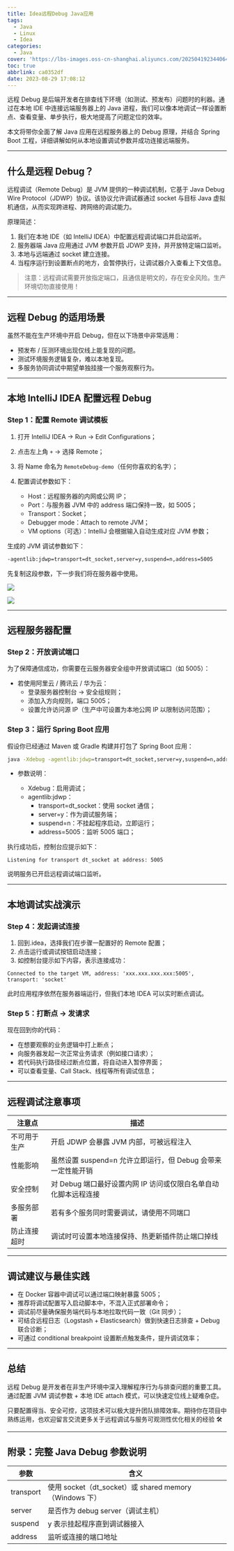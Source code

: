 ```yaml
---
title: Idea远程Debug Java应用
tags:
  - Java
  - Linux
  - Idea
categories:
  - Java
cover: 'https://lbs-images.oss-cn-shanghai.aliyuncs.com/202504192344064.png'
toc: true
abbrlink: ca0352df
date: 2023-08-29 17:08:12
---
```


远程 Debug 是后端开发者在排查线下环境（如测试、预发布）问题时的利器。通过在本地 IDE 中连接远端服务器上的 Java 进程，我们可以像本地调试一样设置断点、查看变量、单步执行，极大地提高了问题定位的效率。

本文将带你全面了解 Java 应用在远程服务器上的 Debug 原理，并结合 Spring Boot 工程，详细讲解如何从本地设置调试参数并成功连接远端服务。

<!-- more -->

---

## 什么是远程 Debug？

远程调试（Remote Debug）是 JVM 提供的一种调试机制，它基于 Java Debug Wire Protocol（JDWP）协议。该协议允许调试器通过 socket 与目标 Java 虚拟机通信，从而实现跨进程、跨网络的调试能力。

原理简述：

1. 我们在本地 IDE（如 IntelliJ IDEA）中配置远程调试端口并启动监听。
2. 服务器端 Java 应用通过 JVM 参数开启 JDWP 支持，并开放特定端口监听。
3. 本地与远端通过 socket 建立连接。
4. 当程序运行到设置断点的地方，会暂停执行，让调试器介入查看上下文信息。

> 注意：远程调试需要开放指定端口，且通信是明文的，存在安全风险。生产环境切勿直接使用！

---

## 远程 Debug 的适用场景

虽然不能在生产环境中开启 Debug，但在以下场景中非常适用：

- 预发布 / 压测环境出现仅线上能复现的问题。
- 测试环境服务逻辑复杂，难以本地复现。
- 多服务协同调试中期望单独挂接一个服务观察行为。

---

## 本地 IntelliJ IDEA 配置远程 Debug

### Step 1：配置 Remote 调试模板

1. 打开 IntelliJ IDEA → Run → Edit Configurations；
2. 点击左上角 `+` → 选择 Remote；
3. 将 Name 命名为 `RemoteDebug-demo`（任何你喜欢的名字）；
4. 配置调试参数如下：

    - Host：远程服务器的内网或公网 IP；
    - Port：与服务器 JVM 中的 address 端口保持一致，如 5005；
    - Transport：Socket；
    - Debugger mode：Attach to remote JVM；
    - VM options（可选）：IntelliJ 会根据输入自动生成对应 JVM 参数；

生成的 JVM 调试参数如下：

```bash
-agentlib:jdwp=transport=dt_socket,server=y,suspend=n,address=5005
```

先复制这段参数，下一步我们将在服务器中使用。

![](https://lbs-images.oss-cn-shanghai.aliyuncs.com/202504192332827.png)

![](https://lbs-images.oss-cn-shanghai.aliyuncs.com/202504192334658.png)

---

## 远程服务器配置

### Step 2：开放调试端口

为了保障通信成功，你需要在云服务器安全组中开放调试端口（如 5005）：

- 若使用阿里云 / 腾讯云 / 华为云：
    - 登录服务器控制台 → 安全组规则；
    - 添加入方向规则，端口 5005；
    - 设置允许访问源 IP（生产中可设置为本地公网 IP 以限制访问范围）；

### Step 3：运行 Spring Boot 应用

假设你已经通过 Maven 或 Gradle 构建并打包了 Spring Boot 应用：

```bash
java -Xdebug -agentlib:jdwp=transport=dt_socket,server=y,suspend=n,address=5005 -jar demo-0.0.1-SNAPSHOT.jar
```

- 参数说明：

    - Xdebug：启用调试；
    - agentlib:jdwp：
        - transport=dt_socket：使用 socket 通信；
        - server=y：作为调试服务端；
        - suspend=n：不挂起程序启动，立即运行；
        - address=5005：监听 5005 端口；

执行成功后，控制台应提示如下：

```
Listening for transport dt_socket at address: 5005
```

说明服务已开启远程调试端口监听。

---

## 本地调试实战演示

### Step 4：发起调试连接

1. 回到.idea，选择我们在步骤一配置好的 Remote 配置；
2. 点击运行或调试按钮启动连接；
3. 如控制台提示如下内容，表示连接成功：

```
Connected to the target VM, address: 'xxx.xxx.xxx.xxx:5005', transport: 'socket'
```

此时应用程序依然在服务器端运行，但我们本地 IDEA 可以实时断点调试。

### Step 5：打断点 → 发请求

现在回到你的代码：

- 在想要观察的业务逻辑中打上断点；
- 向服务器发起一次正常业务请求（例如接口请求）；
- 若代码执行路径经过断点位置，将自动进入暂停界面；
- 可以查看变量、Call Stack、线程等所有调试信息；

---

## 远程调试注意事项

| 注意点 | 描述 |
|--------|------|
| 不可用于生产 | 开启 JDWP 会暴露 JVM 内部，可被远程注入 |
| 性能影响 | 虽然设置 suspend=n 允许立即运行，但 Debug 会带来一定性能开销 |
| 安全控制 | 对 Debug 端口最好设置内网 IP 访问或仅限白名单自动化脚本远程连接 |
| 多服务部署 | 若有多个服务同时需要调试，请使用不同端口 |
| 防止连接超时 | 调试时可设置本地连接保持、热更新插件防止端口掉线 |

---

## 调试建议与最佳实践

- 在 Docker 容器中调试可以通过端口映射暴露 5005；
- 推荐将调试配置写入启动脚本中，不混入正式部署命令；
- 调试前尽量确保服务端代码与本地拉取代码一致（Git 同步）；
- 可结合远程日志（Logstash + Elasticsearch）做到快速日志排查 + Debug 联合诊断；
- 可通过 conditional breakpoint 设置断点触发条件，提升调试效率；

---

## 总结

远程 Debug 是开发者在非生产环境中深入理解程序行为与排查问题的重要工具。通过配置 JVM 调试参数 + 本地 IDE attach 模式，可以快速定位线上疑难杂症。

只要配置得当、安全可控，这项技术可以极大提升团队排障效率。期待你在项目中熟练运用，也欢迎留言交流更多关于远程调试与服务可观测性优化相关的经验 🛠️

---

## 附录：完整 Java Debug 参数说明

| 参数 | 含义 |
|------|------|
| transport | 使用 socket（dt_socket）或 shared memory（Windows 下） |
| server | 是否作为 debug server（调试主机） |
| suspend | y 表示挂起程序直到调试器接入 |
| address | 监听或连接的端口地址 |